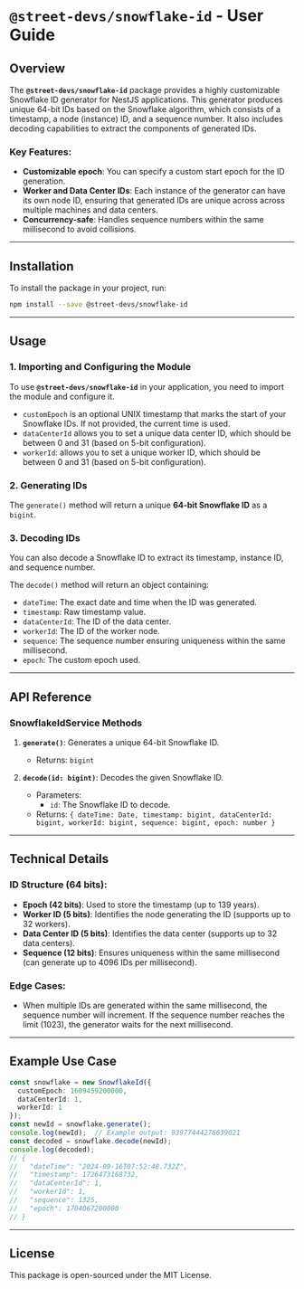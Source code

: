 # **`@street-devs/snowflake-id` - User Guide**

## Overview

The **`@street-devs/snowflake-id`** package provides a highly customizable Snowflake ID generator for NestJS applications. This generator produces unique 64-bit IDs based on the Snowflake algorithm, which consists of a timestamp, a node (instance) ID, and a sequence number. It also includes decoding capabilities to extract the components of generated IDs.

### Key Features:
- **Customizable epoch**: You can specify a custom start epoch for the ID generation.
- **Worker and Data Center IDs**: Each instance of the generator can have its own node ID, ensuring that generated IDs are unique across across multiple machines and data centers.
- **Concurrency-safe**: Handles sequence numbers within the same millisecond to avoid collisions.

---

## Installation

To install the package in your project, run:

```bash
npm install --save @street-devs/snowflake-id
```

---

## Usage

### 1. Importing and Configuring the Module

To use **`@street-devs/snowflake-id`** in your application, you need to import the module and configure it.

- `customEpoch` is an optional UNIX timestamp that marks the start of your Snowflake IDs. If not provided, the current time is used.
- `dataCenterId` allows you to set a unique data center ID, which should be between 0 and 31 (based on 5-bit configuration).
- `workerId`: allows you to set a unique worker ID, which should be between 0 and 31 (based on 5-bit configuration).

### 2. Generating IDs
The `generate()` method will return a unique **64-bit Snowflake ID** as a `bigint`.

### 3. Decoding IDs
You can also decode a Snowflake ID to extract its timestamp, instance ID, and sequence number.

The `decode()` method will return an object containing:
- `dateTime`: The exact date and time when the ID was generated.
- `timestamp`: Raw timestamp value.
- `dataCenterId`: The ID of the data center.
- `workerId`: The ID of the worker node.
- `sequence`: The sequence number ensuring uniqueness within the same millisecond.
- `epoch`: The custom epoch used.

---

## API Reference

### SnowflakeIdService Methods

1. **`generate()`**: Generates a unique 64-bit Snowflake ID.
    - Returns: `bigint`

2. **`decode(id: bigint)`**: Decodes the given Snowflake ID.
    - Parameters:
      - `id`: The Snowflake ID to decode.
    - Returns: `{ dateTime: Date, timestamp: bigint, dataCenterId: bigint, workerId: bigint, sequence: bigint, epoch: number }`

---


## Technical Details

### ID Structure (64 bits):

- **Epoch (42 bits)**: Used to store the timestamp (up to 139 years).
- **Worker ID (5 bits)**: Identifies the node generating the ID (supports up to 32 workers).
- **Data Center ID (5 bits)**: Identifies the data center (supports up to 32 data centers).
- **Sequence (12 bits)**: Ensures uniqueness within the same millisecond (can generate up to 4096 IDs per millisecond).

### Edge Cases:
- When multiple IDs are generated within the same millisecond, the sequence number will increment. If the sequence number reaches the limit (1023), the generator waits for the next millisecond.

---

## Example Use Case

```typescript
const snowflake = new SnowflakeId({ 
  customEpoch: 1609459200000, 
  dataCenterId: 1, 
  workerId: 1 
});
const newId = snowflake.generate();
console.log(newId);  // Example output: 93977444276639021
const decoded = snowflake.decode(newId);
console.log(decoded); 
// {
//   "dateTime": "2024-09-16T07:52:48.732Z",
//   "timestamp": 1726473168732,
//   "dataCenterId": 1,
//   "workerId": 1,
//   "sequence": 1325,
//   "epoch": 1704067200000
// }
```

---

## License

This package is open-sourced under the MIT License.